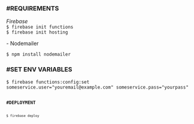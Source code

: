 <h3>#REQUIREMENTS</h3>
<i>Firebase</i>

<div><code>$ firebase init functions</code></div>
<div><code>$ firebase init hosting</code></div>

<p>- Nodemailer</p>

<code>$ npm install nodemailer</code>

<h3>#SET ENV VARIABLES</h3>
<code>$ firebase functions:config:set someservice.user="youremail@example.com" someservice.pass="yourpass"<code>

<h3>#DEPLOYMENT</h3>
<code>$ firebase deploy</code>

